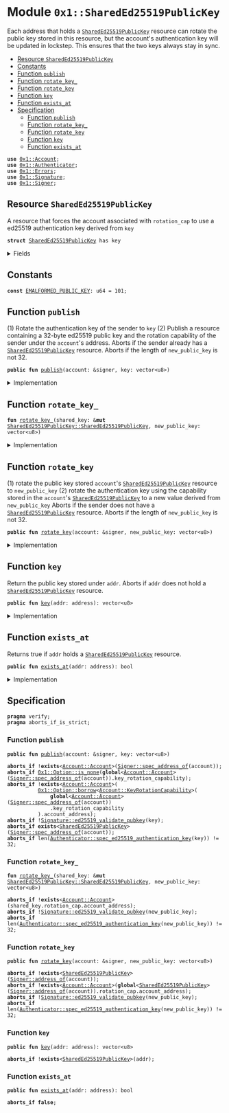 
<a name="0x1_SharedEd25519PublicKey"></a>

# Module `0x1::SharedEd25519PublicKey`

Each address that holds a <code><a href="SharedEd25519PublicKey.md#0x1_SharedEd25519PublicKey">SharedEd25519PublicKey</a></code> resource can rotate the public key stored in
this resource, but the account's authentication key will be updated in lockstep. This ensures
that the two keys always stay in sync.


-  [Resource `SharedEd25519PublicKey`](#0x1_SharedEd25519PublicKey_SharedEd25519PublicKey)
-  [Constants](#@Constants_0)
-  [Function `publish`](#0x1_SharedEd25519PublicKey_publish)
-  [Function `rotate_key_`](#0x1_SharedEd25519PublicKey_rotate_key_)
-  [Function `rotate_key`](#0x1_SharedEd25519PublicKey_rotate_key)
-  [Function `key`](#0x1_SharedEd25519PublicKey_key)
-  [Function `exists_at`](#0x1_SharedEd25519PublicKey_exists_at)
-  [Specification](#@Specification_1)
    -  [Function `publish`](#@Specification_1_publish)
    -  [Function `rotate_key_`](#@Specification_1_rotate_key_)
    -  [Function `rotate_key`](#@Specification_1_rotate_key)
    -  [Function `key`](#@Specification_1_key)
    -  [Function `exists_at`](#@Specification_1_exists_at)


<pre><code><b>use</b> <a href="Account.md#0x1_Account">0x1::Account</a>;
<b>use</b> <a href="Authenticator.md#0x1_Authenticator">0x1::Authenticator</a>;
<b>use</b> <a href="Errors.md#0x1_Errors">0x1::Errors</a>;
<b>use</b> <a href="Signature.md#0x1_Signature">0x1::Signature</a>;
<b>use</b> <a href="Signer.md#0x1_Signer">0x1::Signer</a>;
</code></pre>



<a name="0x1_SharedEd25519PublicKey_SharedEd25519PublicKey"></a>

## Resource `SharedEd25519PublicKey`

A resource that forces the account associated with <code>rotation_cap</code> to use a ed25519
authentication key derived from <code>key</code>


<pre><code><b>struct</b> <a href="SharedEd25519PublicKey.md#0x1_SharedEd25519PublicKey">SharedEd25519PublicKey</a> has key
</code></pre>



<details>
<summary>Fields</summary>


<dl>
<dt>
<code>key: vector&lt;u8&gt;</code>
</dt>
<dd>
 32 byte ed25519 public key
</dd>
<dt>
<code>rotation_cap: <a href="Account.md#0x1_Account_KeyRotationCapability">Account::KeyRotationCapability</a></code>
</dt>
<dd>
 rotation capability for an account whose authentication key is always derived from <code>key</code>
</dd>
</dl>


</details>

<a name="@Constants_0"></a>

## Constants


<a name="0x1_SharedEd25519PublicKey_EMALFORMED_PUBLIC_KEY"></a>



<pre><code><b>const</b> <a href="SharedEd25519PublicKey.md#0x1_SharedEd25519PublicKey_EMALFORMED_PUBLIC_KEY">EMALFORMED_PUBLIC_KEY</a>: u64 = 101;
</code></pre>



<a name="0x1_SharedEd25519PublicKey_publish"></a>

## Function `publish`

(1) Rotate the authentication key of the sender to <code>key</code>
(2) Publish a resource containing a 32-byte ed25519 public key and the rotation capability
of the sender under the <code>account</code>'s address.
Aborts if the sender already has a <code><a href="SharedEd25519PublicKey.md#0x1_SharedEd25519PublicKey">SharedEd25519PublicKey</a></code> resource.
Aborts if the length of <code>new_public_key</code> is not 32.


<pre><code><b>public</b> <b>fun</b> <a href="SharedEd25519PublicKey.md#0x1_SharedEd25519PublicKey_publish">publish</a>(account: &signer, key: vector&lt;u8&gt;)
</code></pre>



<details>
<summary>Implementation</summary>


<pre><code><b>public</b> <b>fun</b> <a href="SharedEd25519PublicKey.md#0x1_SharedEd25519PublicKey_publish">publish</a>(account: &signer, key: vector&lt;u8&gt;) {
    <b>let</b> t = <a href="SharedEd25519PublicKey.md#0x1_SharedEd25519PublicKey">SharedEd25519PublicKey</a> {
        key: x"",
        rotation_cap: <a href="Account.md#0x1_Account_extract_key_rotation_capability">Account::extract_key_rotation_capability</a>(account)
    };
    <a href="SharedEd25519PublicKey.md#0x1_SharedEd25519PublicKey_rotate_key_">rotate_key_</a>(&<b>mut</b> t, key);
    move_to(account, t);
}
</code></pre>



</details>

<a name="0x1_SharedEd25519PublicKey_rotate_key_"></a>

## Function `rotate_key_`



<pre><code><b>fun</b> <a href="SharedEd25519PublicKey.md#0x1_SharedEd25519PublicKey_rotate_key_">rotate_key_</a>(shared_key: &<b>mut</b> <a href="SharedEd25519PublicKey.md#0x1_SharedEd25519PublicKey_SharedEd25519PublicKey">SharedEd25519PublicKey::SharedEd25519PublicKey</a>, new_public_key: vector&lt;u8&gt;)
</code></pre>



<details>
<summary>Implementation</summary>


<pre><code><b>fun</b> <a href="SharedEd25519PublicKey.md#0x1_SharedEd25519PublicKey_rotate_key_">rotate_key_</a>(shared_key: &<b>mut</b> <a href="SharedEd25519PublicKey.md#0x1_SharedEd25519PublicKey">SharedEd25519PublicKey</a>, new_public_key: vector&lt;u8&gt;) {
    // Cryptographic check of <b>public</b> key validity
    <b>assert</b>(
        <a href="Signature.md#0x1_Signature_ed25519_validate_pubkey">Signature::ed25519_validate_pubkey</a>(<b>copy</b> new_public_key),
        <a href="Errors.md#0x1_Errors_invalid_argument">Errors::invalid_argument</a>(<a href="SharedEd25519PublicKey.md#0x1_SharedEd25519PublicKey_EMALFORMED_PUBLIC_KEY">EMALFORMED_PUBLIC_KEY</a>)
    );
    <a href="Account.md#0x1_Account_rotate_authentication_key_with_capability">Account::rotate_authentication_key_with_capability</a>(
        &shared_key.rotation_cap,
        <a href="Authenticator.md#0x1_Authenticator_ed25519_authentication_key">Authenticator::ed25519_authentication_key</a>(<b>copy</b> new_public_key)
    );
    shared_key.key = new_public_key;
}
</code></pre>



</details>

<a name="0x1_SharedEd25519PublicKey_rotate_key"></a>

## Function `rotate_key`

(1) rotate the public key stored <code>account</code>'s <code><a href="SharedEd25519PublicKey.md#0x1_SharedEd25519PublicKey">SharedEd25519PublicKey</a></code> resource to
<code>new_public_key</code>
(2) rotate the authentication key using the capability stored in the <code>account</code>'s
<code><a href="SharedEd25519PublicKey.md#0x1_SharedEd25519PublicKey">SharedEd25519PublicKey</a></code> to a new value derived from <code>new_public_key</code>
Aborts if the sender does not have a <code><a href="SharedEd25519PublicKey.md#0x1_SharedEd25519PublicKey">SharedEd25519PublicKey</a></code> resource.
Aborts if the length of <code>new_public_key</code> is not 32.


<pre><code><b>public</b> <b>fun</b> <a href="SharedEd25519PublicKey.md#0x1_SharedEd25519PublicKey_rotate_key">rotate_key</a>(account: &signer, new_public_key: vector&lt;u8&gt;)
</code></pre>



<details>
<summary>Implementation</summary>


<pre><code><b>public</b> <b>fun</b> <a href="SharedEd25519PublicKey.md#0x1_SharedEd25519PublicKey_rotate_key">rotate_key</a>(account: &signer, new_public_key: vector&lt;u8&gt;) <b>acquires</b> <a href="SharedEd25519PublicKey.md#0x1_SharedEd25519PublicKey">SharedEd25519PublicKey</a> {
    <a href="SharedEd25519PublicKey.md#0x1_SharedEd25519PublicKey_rotate_key_">rotate_key_</a>(borrow_global_mut&lt;<a href="SharedEd25519PublicKey.md#0x1_SharedEd25519PublicKey">SharedEd25519PublicKey</a>&gt;(<a href="Signer.md#0x1_Signer_address_of">Signer::address_of</a>(account)), new_public_key);
}
</code></pre>



</details>

<a name="0x1_SharedEd25519PublicKey_key"></a>

## Function `key`

Return the public key stored under <code>addr</code>.
Aborts if <code>addr</code> does not hold a <code><a href="SharedEd25519PublicKey.md#0x1_SharedEd25519PublicKey">SharedEd25519PublicKey</a></code> resource.


<pre><code><b>public</b> <b>fun</b> <a href="SharedEd25519PublicKey.md#0x1_SharedEd25519PublicKey_key">key</a>(addr: address): vector&lt;u8&gt;
</code></pre>



<details>
<summary>Implementation</summary>


<pre><code><b>public</b> <b>fun</b> <a href="SharedEd25519PublicKey.md#0x1_SharedEd25519PublicKey_key">key</a>(addr: address): vector&lt;u8&gt; <b>acquires</b> <a href="SharedEd25519PublicKey.md#0x1_SharedEd25519PublicKey">SharedEd25519PublicKey</a> {
    *&borrow_global&lt;<a href="SharedEd25519PublicKey.md#0x1_SharedEd25519PublicKey">SharedEd25519PublicKey</a>&gt;(addr).key
}
</code></pre>



</details>

<a name="0x1_SharedEd25519PublicKey_exists_at"></a>

## Function `exists_at`

Returns true if <code>addr</code> holds a <code><a href="SharedEd25519PublicKey.md#0x1_SharedEd25519PublicKey">SharedEd25519PublicKey</a></code> resource.


<pre><code><b>public</b> <b>fun</b> <a href="SharedEd25519PublicKey.md#0x1_SharedEd25519PublicKey_exists_at">exists_at</a>(addr: address): bool
</code></pre>



<details>
<summary>Implementation</summary>


<pre><code><b>public</b> <b>fun</b> <a href="SharedEd25519PublicKey.md#0x1_SharedEd25519PublicKey_exists_at">exists_at</a>(addr: address): bool {
    <b>exists</b>&lt;<a href="SharedEd25519PublicKey.md#0x1_SharedEd25519PublicKey">SharedEd25519PublicKey</a>&gt;(addr)
}
</code></pre>



</details>

<a name="@Specification_1"></a>

## Specification



<pre><code><b>pragma</b> verify;
<b>pragma</b> aborts_if_is_strict;
</code></pre>



<a name="@Specification_1_publish"></a>

### Function `publish`


<pre><code><b>public</b> <b>fun</b> <a href="SharedEd25519PublicKey.md#0x1_SharedEd25519PublicKey_publish">publish</a>(account: &signer, key: vector&lt;u8&gt;)
</code></pre>




<pre><code><b>aborts_if</b> !<b>exists</b>&lt;<a href="Account.md#0x1_Account_Account">Account::Account</a>&gt;(<a href="Signer.md#0x1_Signer_spec_address_of">Signer::spec_address_of</a>(account));
<b>aborts_if</b> <a href="Option.md#0x1_Option_is_none">0x1::Option::is_none</a>(<b>global</b>&lt;<a href="Account.md#0x1_Account_Account">Account::Account</a>&gt;(<a href="Signer.md#0x1_Signer_spec_address_of">Signer::spec_address_of</a>(account)).key_rotation_capability);
<b>aborts_if</b> !<b>exists</b>&lt;<a href="Account.md#0x1_Account_Account">Account::Account</a>&gt;(
          <a href="Option.md#0x1_Option_borrow">0x1::Option::borrow</a>&lt;<a href="Account.md#0x1_Account_KeyRotationCapability">Account::KeyRotationCapability</a>&gt;(
              <b>global</b>&lt;<a href="Account.md#0x1_Account_Account">Account::Account</a>&gt;(<a href="Signer.md#0x1_Signer_spec_address_of">Signer::spec_address_of</a>(account))
              .key_rotation_capability
          ).account_address);
<b>aborts_if</b> !<a href="Signature.md#0x1_Signature_ed25519_validate_pubkey">Signature::ed25519_validate_pubkey</a>(key);
<b>aborts_if</b> <b>exists</b>&lt;<a href="SharedEd25519PublicKey.md#0x1_SharedEd25519PublicKey">SharedEd25519PublicKey</a>&gt;(<a href="Signer.md#0x1_Signer_spec_address_of">Signer::spec_address_of</a>(account));
<b>aborts_if</b> len(<a href="Authenticator.md#0x1_Authenticator_spec_ed25519_authentication_key">Authenticator::spec_ed25519_authentication_key</a>(key)) != 32;
</code></pre>



<a name="@Specification_1_rotate_key_"></a>

### Function `rotate_key_`


<pre><code><b>fun</b> <a href="SharedEd25519PublicKey.md#0x1_SharedEd25519PublicKey_rotate_key_">rotate_key_</a>(shared_key: &<b>mut</b> <a href="SharedEd25519PublicKey.md#0x1_SharedEd25519PublicKey_SharedEd25519PublicKey">SharedEd25519PublicKey::SharedEd25519PublicKey</a>, new_public_key: vector&lt;u8&gt;)
</code></pre>




<pre><code><b>aborts_if</b> !<b>exists</b>&lt;<a href="Account.md#0x1_Account_Account">Account::Account</a>&gt;(shared_key.rotation_cap.account_address);
<b>aborts_if</b> !<a href="Signature.md#0x1_Signature_ed25519_validate_pubkey">Signature::ed25519_validate_pubkey</a>(new_public_key);
<b>aborts_if</b> len(<a href="Authenticator.md#0x1_Authenticator_spec_ed25519_authentication_key">Authenticator::spec_ed25519_authentication_key</a>(new_public_key)) != 32;
</code></pre>



<a name="@Specification_1_rotate_key"></a>

### Function `rotate_key`


<pre><code><b>public</b> <b>fun</b> <a href="SharedEd25519PublicKey.md#0x1_SharedEd25519PublicKey_rotate_key">rotate_key</a>(account: &signer, new_public_key: vector&lt;u8&gt;)
</code></pre>




<pre><code><b>aborts_if</b> !<b>exists</b>&lt;<a href="SharedEd25519PublicKey.md#0x1_SharedEd25519PublicKey">SharedEd25519PublicKey</a>&gt;(<a href="Signer.md#0x1_Signer_address_of">Signer::address_of</a>(account));
<b>aborts_if</b> !<b>exists</b>&lt;<a href="Account.md#0x1_Account_Account">Account::Account</a>&gt;(<b>global</b>&lt;<a href="SharedEd25519PublicKey.md#0x1_SharedEd25519PublicKey">SharedEd25519PublicKey</a>&gt;(<a href="Signer.md#0x1_Signer_address_of">Signer::address_of</a>(account)).rotation_cap.account_address);
<b>aborts_if</b> !<a href="Signature.md#0x1_Signature_ed25519_validate_pubkey">Signature::ed25519_validate_pubkey</a>(new_public_key);
<b>aborts_if</b> len(<a href="Authenticator.md#0x1_Authenticator_spec_ed25519_authentication_key">Authenticator::spec_ed25519_authentication_key</a>(new_public_key)) != 32;
</code></pre>



<a name="@Specification_1_key"></a>

### Function `key`


<pre><code><b>public</b> <b>fun</b> <a href="SharedEd25519PublicKey.md#0x1_SharedEd25519PublicKey_key">key</a>(addr: address): vector&lt;u8&gt;
</code></pre>




<pre><code><b>aborts_if</b> !<b>exists</b>&lt;<a href="SharedEd25519PublicKey.md#0x1_SharedEd25519PublicKey">SharedEd25519PublicKey</a>&gt;(addr);
</code></pre>



<a name="@Specification_1_exists_at"></a>

### Function `exists_at`


<pre><code><b>public</b> <b>fun</b> <a href="SharedEd25519PublicKey.md#0x1_SharedEd25519PublicKey_exists_at">exists_at</a>(addr: address): bool
</code></pre>




<pre><code><b>aborts_if</b> <b>false</b>;
</code></pre>
